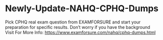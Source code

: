 # Newly-Update-NAHQ-CPHQ-Dumps
Pick CPHQ real exam question from EXAMFORSURE and start your preparation for specific results. Don’t worry if you have the background   Visit For More Info: https://www.examforsure.com/nahq/cphq-dumps.html
